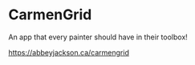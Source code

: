 # CarmenGrid
An app that every painter should have in their toolbox!

https://abbeyjackson.ca/carmengrid
